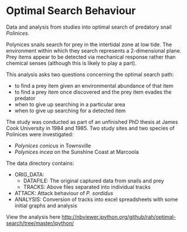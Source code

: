 # Optimal Search Behaviour

Data and analysis from studies into optimal search of predatory snail _Polinices_.

Polynices snails search for prey in the intertidal zone at low tide. The environment within
which they search represents a 2-dimensional plane. Prey items appear to be detected via mechanical response
rather than chemical senses (although this is likely to play a part). 

This analysis asks two questions concerning the optimal search path:
 - to find a prey item given an environmental abundance of that item
 - to find a prey item once discovered and the prey item evades the predator
 - when to give up searching in a particular area
 - when to give up searching for a detected item 

The study was conducted as part of an unfinished PhD thesis at James Cook University
in 1984 and 1985. Two study sites and two species of Polinices were investigated:

- _Polynices conicus_ in Townsville
- _Polynices incea_ on the Sunshine Coast at Marcoola

The data directory contains:

- ORIG_DATA: 
    - DATAFILE: The original captured data from snails and prey
    - TRACKS: Above files separated into individual tracks
- ATTACK: Attack behaviour of _P. sordidus_
- ANALYSIS: Conversion of tracks into excel spreadsheets with some initial graphs and analysis

View the analysis here http://nbviewer.ipython.org/github/rah/optimal-search/tree/master/ipython/

